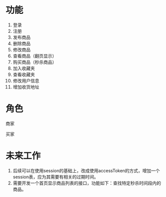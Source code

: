 
# 功能

1. 登录
2. 注册
2. 发布商品
3. 删除商品
4. 修改商品
5. 查看商品（翻页显示）
5. 购买商品（秒杀商品）
6. 加入收藏夹
7. 查看收藏夹
8. 修改用户信息
9. 增加收货地址


# 角色

商家

买家


# 未来工作

1. 后续可以在使用session的基础上，改成使用accessToken的方式，增加一个session表，应为其需要有相关的过期时间。
2. 需要开发一个首页显示商品列表的接口，功能如下：查找特定秒杀时间段内的商品。
